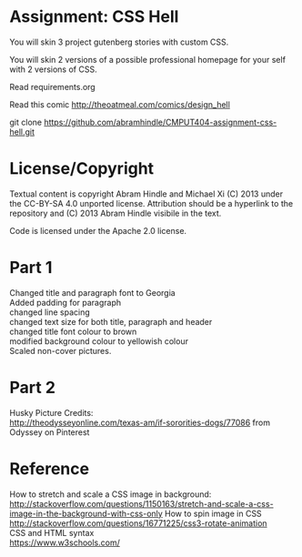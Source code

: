 Assignment: CSS Hell
====================

You will skin 3 project gutenberg stories with custom CSS.

You will skin 2 versions of a possible professional homepage for your
self with 2 versions of CSS.

Read requirements.org

Read this comic http://theoatmeal.com/comics/design_hell

git clone https://github.com/abramhindle/CMPUT404-assignment-css-hell.git

License/Copyright
=================

Textual content is copyright Abram Hindle and Michael Xi (C) 2013 under the CC-BY-SA
4.0 unported license. Attribution should be a hyperlink to the
repository and (C) 2013 Abram Hindle visibile in the text.

Code is licensed under the Apache 2.0 license.

Part 1
======
Changed title and paragraph font to Georgia   
Added padding for paragraph   
changed line spacing   
changed text size for both title, paragraph and header  
changed title font colour to brown  
modified background colour to yellowish colour  
Scaled non-cover pictures.

Part 2
======
Husky Picture Credits:  
http://theodysseyonline.com/texas-am/if-sororities-dogs/77086 from Odyssey on Pinterest

Reference
=========
How to stretch and scale a CSS image in background:   
http://stackoverflow.com/questions/1150163/stretch-and-scale-a-css-image-in-the-background-with-css-only
How to spin image in CSS   
http://stackoverflow.com/questions/16771225/css3-rotate-animation  
CSS and HTML syntax  
https://www.w3schools.com/